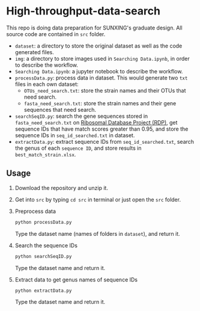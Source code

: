 # High-throughput-data-search

This repo is doing data preparation for SUNXING's graduate design.  All source code are contained in `src` folder. 

- `dataset`: a directory to store the original dataset as well as the code generated files.
- `img`: a directory to store images used in `Searching Data.ipynb`, in order to describe the workflow.
- `Searching Data.ipynb`: a jupyter notebook to describe the workflow.  
- `processData.py`: process data in dataset. This would generate two `txt` files in each own dataset: 
  - `OTUs_need_search.txt`: store the strain names and their OTUs that need search.
  - `fasta_need_search.txt`: store the strain names and their gene sequences that need search.
- `searchSeqID.py`: search the gene sequences stored in `fasta_need_search.txt` on [Ribosomal Database Project (RDP)](http://rdp.cme.msu.edu/seqmatch/seqmatch_intro.jsp), get sequence IDs that have match scores greater than 0.95, and store the sequence IDs in `seq_id_searched.txt` in dataset.
- `extractData.py`: extract sequence IDs from `seq_id_searched.txt`, search the genus of each `sequence ID`, and store results in `best_match_strain.xlsx`.

## Usage

1. Download the repository and unzip it.

2. Get into `src` by typing `cd src` in terminal or just open the `src` folder.

3. Preprocess data

   ```python
   python processData.py
   ```

   Type the dataset name (names of folders in `dataset`), and return it.

4. Search the sequence IDs

   ```python
   python searchSeqID.py
   ```

   Type the dataset name and return it.

5. Extract data to get genus names of sequence IDs

   ```python
   python extractData.py
   ```

   Type the dataset name and return it.

